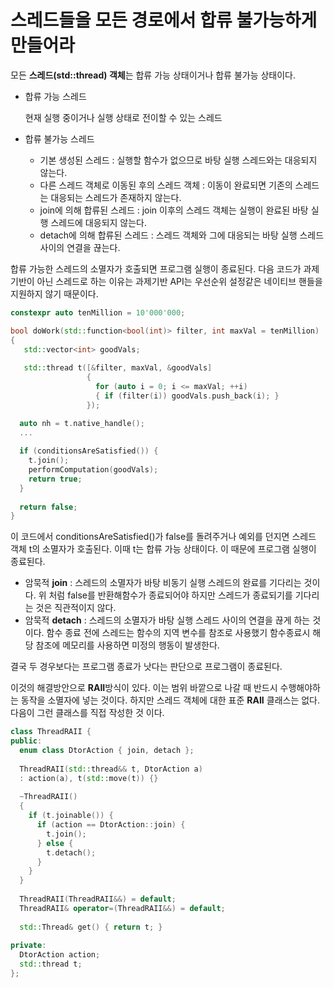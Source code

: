 # 스레드들을 모든 경로에서 합류 불가능하게 만들어라

모든 **스레드(std::thread) 객체**는 합류 가능 상태이거나 합류 불가능 상태이다.

- 합류 가능 스레드

  현재 실행 중이거나 실행 상태로 전이할 수 있는 스레드

- 합류 불가능 스레드

  - 기본 생성된 스레드 : 실행할 함수가 없으므로 바탕 실행 스레드와는 대응되지 않는다.
  - 다른 스레드 객체로 이동된 후의 스레드 객체 : 이동이 완료되면 기존의 스레드는 대응되는 스레드가 존재하지 않는다.
  - join에 의해 합류된 스레드 :  join 이후의 스레드 객체는 실행이 완료된 바탕 실행 스레드에 대응되지 않는다.
  - detach에 의해 합류된 스레드 : 스레드 객체와 그에 대응되는 바탕 실행 스레드 사이의 연결을 끊는다.

합류 가능한 스레드의 소멸자가 호출되면 프로그램 실행이 종료된다. 다음 코드가 과제기반이 아닌 스레드로 하는 이유는 과제기반 API는 우선순위 설정같은 네이티브 핸들을 지원하지 않기 때문이다.

```c++
constexpr auto tenMillion = 10'000'000;

bool doWork(std::function<bool(int)> filter, int maxVal = tenMillion)
{
   std::vector<int> goodVals;
   
   std::thread t([&filter, maxVal, &goodVals]
                 {
                   for (auto i = 0; i <= maxVal; ++i)
                   { if (filter(i)) goodVals.push_back(i); }
                 });

  auto nh = t.native_handle();
  ...
  
  if (conditionsAreSatisfied()) {
    t.join();
    performComputation(goodVals);
    return true;
  }
  
  return false;
}
```

이 코드에서 conditionsAreSatisfied()가 false를 돌려주거나 예외를 던지면 스레드 객체 t의 소멸자가 호출된다. 이때 t는 합류 가능 상태이다. 이 때문에 프로그램 실행이 종료된다.

- 암묵적 **join** : 스레드의 소멸자가 바탕 비동기 실행 스레드의 완료를 기다리는 것이다. 위 처럼 false를 반환해함수가 종료되어야 하지만 스레드가 종료되기를 기다리는 것은 직관적이지 않다.
- 암묵적 **detach** : 스레드의 소멸자가 바탕 실행 스레드 사이의 연결을 끊게 하는 것이다. 함수 종료 전에 스레드는 함수의 지역 변수를 참조로 사용했기 함수종료시 해당 참조에 메모리를 사용하면 미정의 행동이 발생한다.

결국 두 경우보다는 프로그램 종료가 낫다는 판단으로 프로그램이 종료된다.

이것의 해결방안으로 **RAII**방식이 있다. 이는 범위 바깥으로 나갈 때 반드시 수행해야하는 동작을 소멸자에 넣는 것이다. 하지만 스레드 객체에 대한 표준 **RAII** 클래스는 없다. 다음이 그런 클래스를 직접 작성한 것 이다.

```c++
class ThreadRAII {
public:
  enum class DtorAction { join, detach };
  
  ThreadRAII(std::thread&& t, DtorAction a)
  : action(a), t(std::move(t)) {}
  
  ~ThreadRAII()
  {
    if (t.joinable()) {
      if (action == DtorAction::join) {
        t.join();
      } else {
        t.detach();
      }
    }
  }
  
  ThreadRAII(ThreadRAII&&) = default;
  ThreadRAII& operator=(ThreadRAII&&) = default;
  
  std::Thread& get() { return t; }
  
private:
  DtorAction action;
  std::thread t;
};
```

